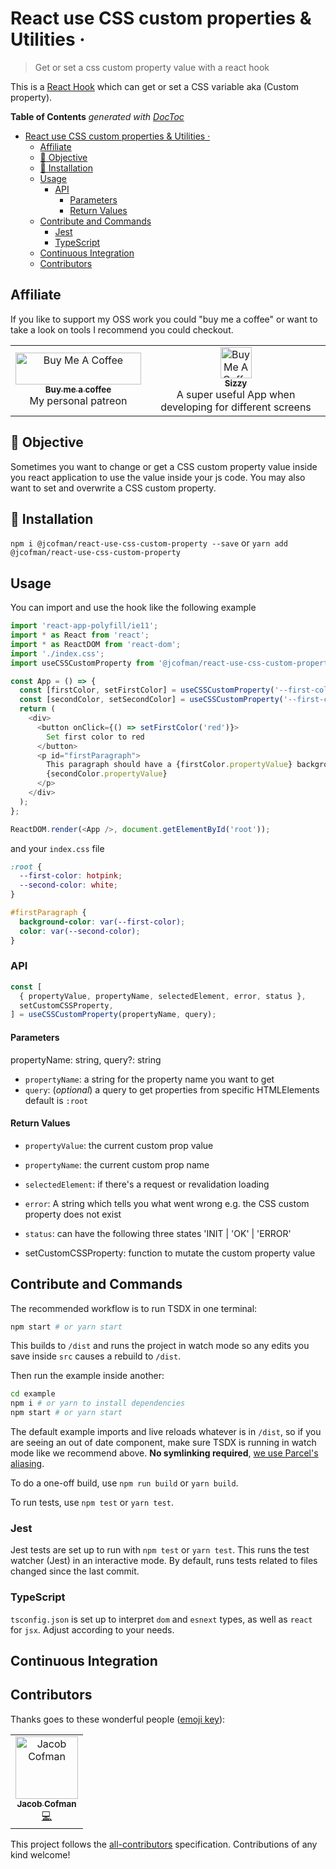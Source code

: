 # React use CSS custom properties &amp; Utilities &middot;

> Get or set a css custom property value with a react hook

This is a [React Hook](https://reactjs.org/docs/hooks-overview.html) which can get or set a CSS variable aka (Custom property).

<!-- START doctoc generated TOC please keep comment here to allow auto update -->
<!-- DON'T EDIT THIS SECTION, INSTEAD RE-RUN doctoc TO UPDATE -->

**Table of Contents** _generated with [DocToc](https://github.com/thlorenz/doctoc)_

- [React use CSS custom properties &amp; Utilities &middot;](#react-use-css-custom-properties-amp-utilities-middot)
  - [Affiliate](#affiliate)
  - [🎯 Objective](#-objective)
  - [🚀 Installation](#-installation)
  - [Usage](#usage)
    - [API](#api)
      - [Parameters](#parameters)
      - [Return Values](#return-values)
  - [Contribute and Commands](#contribute-and-commands)
    - [Jest](#jest)
    - [TypeScript](#typescript)
  - [Continuous Integration](#continuous-integration)
  - [Contributors](#contributors)

<!-- END doctoc generated TOC please keep comment here to allow auto update -->

## Affiliate

If you like to support my OSS work you could "buy me a coffee" or want to take a look on tools I recommend you could checkout.

<table><tr><td align="center"><a href="https://www.buymeacoffee.com/jcofman" target="_blank"><img src="https://cdn.buymeacoffee.com/buttons/lato-yellow.png" alt="Buy Me A Coffee" width="201" height="51" ><br /><sub><b>Buy me a coffee</b></sub></a><br /> My personal patreon</a></td><td align="center"><a href="https://a.paddle.com/v2/click/49831/106566?link=1947" target="_blank"><img src="https://img.stackshare.io/service/6882/687474703a2f2f692e696d6775722e636f6d2f446d6d4a56335a2e706e67.png" alt="Buy Me A Coffee" width="50" height="50" ><br /><sub><b>Sizzy</b></sub></a><br /> A super useful App when developing for different screens</a></td></tr></table>

## 🎯 Objective

Sometimes you want to change or get a CSS custom property value inside you react application to use the value inside your js code. You may also want to set and overwrite a CSS custom property.

## 🚀 Installation

`npm i @jcofman/react-use-css-custom-property --save` or `yarn add @jcofman/react-use-css-custom-property`

## Usage

You can import and use the hook like the following example

```js
import 'react-app-polyfill/ie11';
import * as React from 'react';
import * as ReactDOM from 'react-dom';
import './index.css';
import useCSSCustomProperty from '@jcofman/react-use-css-custom-property';

const App = () => {
  const [firstColor, setFirstColor] = useCSSCustomProperty('--first-color');
  const [secondColor, setSecondColor] = useCSSCustomProperty('--first-color');
  return (
    <div>
      <button onClick={() => setFirstColor('red')}>
        Set first color to red
      </button>
      <p id="firstParagraph">
        This paragraph should have a {firstColor.propertyValue} background and
        {secondColor.propertyValue}
      </p>
    </div>
  );
};

ReactDOM.render(<App />, document.getElementById('root'));
```

and your `index.css` file

```css
:root {
  --first-color: hotpink;
  --second-color: white;
}

#firstParagraph {
  background-color: var(--first-color);
  color: var(--second-color);
}
```

### API

```js
const [
  { propertyValue, propertyName, selectedElement, error, status },
  setCustomCSSProperty,
] = useCSSCustomProperty(propertyName, query);
```

#### Parameters

propertyName: string, query?: string

- `propertyName`: a string for the property name you want to get
- `query`: (_optional_) a query to get properties from specific HTMLElements default is `:root`

#### Return Values

- `propertyValue`: the current custom prop value
- `propertyName`: the current custom prop name
- `selectedElement`: if there's a request or revalidation loading
- `error`: A string which tells you what went wrong e.g. the CSS custom property does not exist
- `status`: can have the following three states 'INIT | 'OK' | 'ERROR'

- setCustomCSSProperty: function to mutate the custom property value

## Contribute and Commands

The recommended workflow is to run TSDX in one terminal:

```bash
npm start # or yarn start
```

This builds to `/dist` and runs the project in watch mode so any edits you save inside `src` causes a rebuild to `/dist`.

Then run the example inside another:

```bash
cd example
npm i # or yarn to install dependencies
npm start # or yarn start
```

The default example imports and live reloads whatever is in `/dist`, so if you are seeing an out of date component, make sure TSDX is running in watch mode like we recommend above. **No symlinking required**, [we use Parcel's aliasing](https://github.com/palmerhq/tsdx/pull/88/files).

To do a one-off build, use `npm run build` or `yarn build`.

To run tests, use `npm test` or `yarn test`.

### Jest

Jest tests are set up to run with `npm test` or `yarn test`. This runs the test watcher (Jest) in an interactive mode. By default, runs tests related to files changed since the last commit.

### TypeScript

`tsconfig.json` is set up to interpret `dom` and `esnext` types, as well as `react` for `jsx`. Adjust according to your needs.

## Continuous Integration

## Contributors

Thanks goes to these wonderful people ([emoji key](https://allcontributors.org/docs/en/emoji-key)):

<!-- ALL-CONTRIBUTORS-LIST:START - Do not remove or modify this section -->
<!-- prettier-ignore -->
<table><tr><td align="center"><a href="https://jcofman.de"><img src="https://avatars2.githubusercontent.com/u/2118956?v=4" width="100px;" alt="Jacob Cofman"/><br /><sub><b>Jacob Cofman</b></sub></a><br /><a href="https://github.com/JCofman/jc-website/commits?author=JCofman" title="Code">💻</a></td></tr></table>

<!-- ALL-CONTRIBUTORS-LIST:END -->

This project follows the [all-contributors](https://github.com/all-contributors/all-contributors) specification. Contributions of any kind welcome!
